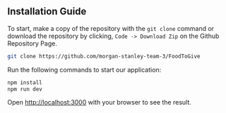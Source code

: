 ## Installation Guide

To start, make a copy of the repository with the `git clone` command or download the repository by clicking, `Code -> Download Zip` on the Github Repository Page.

```bash
git clone https://github.com/morgan-stanley-team-3/FoodToGive
```

Run the following commands to start our application:

```bash
npm install
npm run dev
```

Open [http://localhost:3000](http://localhost:3000) with your browser to see the result.
